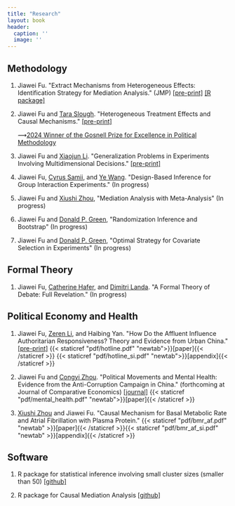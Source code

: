 ```yaml
---
title: "Research"
layout: book
header:
  caption: ''
  image: ''
---
```


## **Methodology**

1. Jiawei Fu. "Extract Mechanisms from Heterogeneous Effects: Identification Strategy for Mediation Analysis." (JMP)
[[pre-print]](https://arxiv.org/abs/2403.04131) [\[R package\] ](https://github.com/Jiawei-Fu/mechte)

2. Jiawei Fu and [Tara Slough](http://taraslough.com/). "Heterogeneous Treatment Effects and Causal Mechanisms." [[pre-print]](https://arxiv.org/abs/2404.01566)

     ⟿[2024 Winner of the Gosnell Prize for Excellence in Political Methodology](https://polmeth.org/gosnell-prize)

3. Jiawei Fu and [Xiaojun Li](https://sites.google.com/view/xiaojunli/). "Generalization Problems in Experiments Involving Multidimensional Decisions."
[[pre-print]](https://arxiv.org/abs/2405.06779)

4. Jiawei Fu, [Cyrus Samii](https://cyrussamii.com/), and [Ye Wang](https://www.yewang-polisci.com/). "Design-Based Inference for Group Interaction Experiments." (In progress)

5. Jiawei Fu and [Xiushi Zhou](https://www.researchgate.net/profile/Xiushi-Zhou), "Mediation Analysis with Meta-Analysis" (In progress)

6. Jiawei Fu and [Donald P. Green](https://donaldgreen.com/), "Randomization Inference and Bootstrap" (In progress)

7. Jiawei Fu and [Donald P. Green](https://donaldgreen.com/), "Optimal Strategy for Covariate Selection in Experiments" (In progress)

## **Formal Theory**

1. Jiawei Fu, [Catherine Hafer](https://scholar.google.com/citations?user=Y9FcWlcAAAAJ&hl=en), and [Dimitri Landa](https://wp.nyu.edu/dimitrilanda/). "A Formal Theory of Debate: Full Revelation." (In progress)

## **Political Economy and Health**

1. Jiawei Fu, [Zeren Li](https://www.zerenli.org/), and Haibing Yan. "How Do the Affluent Influence Authoritarian Responsiveness? Theory and Evidence from Urban China."
[[pre-print]](https://papers.ssrn.com/sol3/papers.cfm?abstract_id=4253200) {{< staticref "pdf/hotline.pdf" "newtab">}}[paper]{{< /staticref >}} {{< staticref "pdf/hotline_si.pdf" "newtab">}}[appendix]{{< /staticref >}} 

2. Jiawei Fu and [Congyi Zhou](https://sites.google.com/site/zhoucongyi/). "Political Movements and Mental Health: Evidence from the Anti-Corruption Campaign in China." (forthcoming at Journal of Comparative Economics)
[[journal]](https://www.sciencedirect.com/science/article/pii/S014759672400043X) {{< staticref "pdf/mental_health.pdf" "newtab">}}[paper]{{< /staticref >}} 

3. [Xiushi Zhou](https://www.researchgate.net/profile/Xiushi-Zhou) and Jiawei Fu. "Causal Mechanism for Basal Metabolic Rate and Atrial Fibrillation with Plasma Protein." {{< staticref "pdf/bmr_af.pdf" "newtab" >}}[paper]{{< /staticref >}}{{< staticref "pdf/bmr_af_si.pdf" "newtab" >}}[appendix]{{< /staticref >}}

## Software

1. R package for statistical inference involving small cluster sizes (smaller than 50) [\[github\]](https://github.com/Jiawei-Fu/clusterinfer)

2. R package for Causal Mediation Analysis [\[github\]](https://github.com/Jiawei-Fu/mechte)
